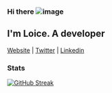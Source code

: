 ### Hi there  ![image](https://github.com/psntloice/psntloice/assets/103282006/67e95ddc-cbba-44e6-97aa-ccb2a238cdfc)

  ## I'm Loice. A developer

[Website](https://psntloice.github.io/portfolio/) |
[Twitter](https://twitter.com/LoiceKm) |
[Linkedin](https://www.linkedin.com/in/loice-kamau-64011027a/)

### Stats
[![GitHub Streak](https://streak-stats.demolab.com/?user=psntloice)](https://git.io/streak-stats)




